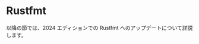 # Rustfmt

<!--
The following chapters detail changes to Rustfmt in the 2024 Edition.
-->

以降の節では、2024 エディションでの Rustfmt へのアップデートについて詳説します。
